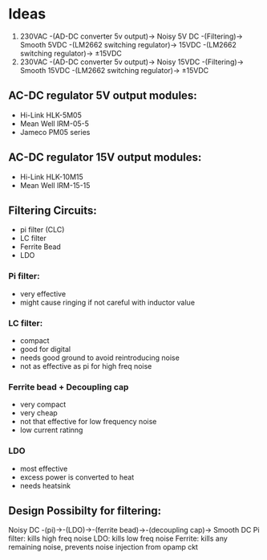 # Ideas
1. 230VAC -(AD-DC converter 5v output)-> Noisy 5V DC -(Filtering)-> Smooth 5VDC -(LM2662 switching regulator)-> 15VDC -(LM2662 switching regulator)-> ±15VDC
2. 230VAC -(AD-DC converter 5v output)-> Noisy 15VDC -(Filtering)-> Smooth 15VDC -(LM2662 switching regulator)-> ±15VDC

## AC-DC regulator 5V output modules:
- Hi-Link HLK-5M05
- Mean Well IRM-05-5
- Jameco PM05 series

## AC-DC regulator 15V output modules:
- Hi-Link HLK-10M15
- Mean Well IRM-15-15

## Filtering Circuits:
- pi filter (CLC)
- LC filter
- Ferrite Bead
- LDO

### Pi filter:
- very effective
- might cause ringing if not careful with inductor value

### LC filter:
- compact
- good for digital
- needs good ground to avoid reintroducing noise
- not as effective as pi for high freq noise

### Ferrite bead + Decoupling cap
- very compact
- very cheap
- not that effective for low frequency noise
- low current ratinng

### LDO
- most effective
- excess power is converted to heat
- needs heatsink

## Design Possibilty for filtering:
Noisy DC -(pi)->-(LDO)->-(ferrite bead)->-(decoupling cap)-> Smooth DC
Pi filter: kills high freq noise
LDO: kills low freq noise
Ferrite: kills any remaining noise, prevents noise injection from opamp ckt

